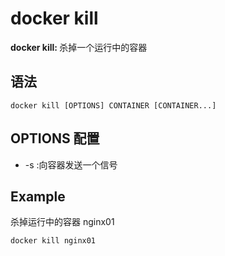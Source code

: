 # docker kill

<b>docker kill: </b>杀掉一个运行中的容器

## 语法

```
docker kill [OPTIONS] CONTAINER [CONTAINER...]
```

## OPTIONS 配置

- -s :向容器发送一个信号

## Example

杀掉运行中的容器 nginx01

```
docker kill nginx01
```
